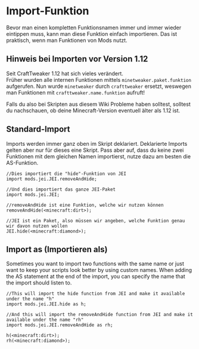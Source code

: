 # Import-Funktion

Bevor man einen kompletten Funktionsnamen immer und immer wieder eintippen muss, kann man diese Funktion einfach importieren. Das ist praktisch, wenn man Funktionen von Mods nutzt.

## Hinweis bei Importen vor Version 1.12

Seit CraftTweaker 1.12 hat sich vieles verändert.  
Früher wurden alle internen Funktionen mittels `minetweaker.paket.funktion` aufgerufen. Nun wurde `minetweaker` durch `crafttweaker` ersetzt, weswegen man Funktionen mit `crafttweaker.name.funktion` aufruft!

Falls du also bei Skripten aus diesem Wiki Probleme haben solltest, solltest du nachschauen, ob deine Minecraft-Version eventuell älter als 1.12 ist.

## Standard-Import

Imports werden immer ganz oben im Skript deklariert. Deklarierte Imports gelten aber nur für dieses eine Skript. Pass aber auf, dass du keine zwei Funktionen mit dem gleichen Namen importierst, nutze dazu am besten die AS-Funktion.

    //Dies importiert die "hide"-Funktion von JEI
    import mods.jei.JEI.removeAndHide;
    
    //Und dies importiert das ganze JEI-Paket
    import mods.jei.JEI;
    
    //removeAndHide ist eine Funktion, welche wir nutzen können
    removeAndHide(<minecraft:dirt>);
    
    //JEI ist ein Paket, also müssen wir angeben, welche Funktion genau wir davon nutzen wollen
    JEI.hide(<minecraft:diamond>);
    

## Import as (Importieren als)

Sometimes you want to import two functions with the same name or just want to keep your scripts look better by using custom names. When adding the AS statement at the end of the import, you can specify the name that the import should listen to.

    //This will import the hide function from JEI and make it available under the name "h"
    import mods.jei.JEI.hide as h;
    
    //And this will import the removeAndHide function from JEI and make it available under the name "rh"
    import mods.jei.JEI.removeAndHide as rh;
    
    h(<minecraft:dirt>);
    rh(<minecraft:diamond>);
